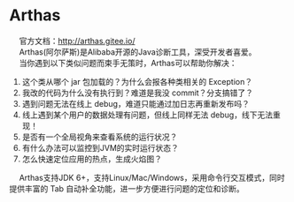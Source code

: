 

# Arthas
<!-- 
Java线上问题排查神器Arthas快速上手与原理浅谈 
https://mp.weixin.qq.com/s/s3qtr5hpB7Q3-Tu60R8gxA

还在为 Arthas 命令头疼？ 来看看这个插件吧！ 
https://mp.weixin.qq.com/s/OZT1wIfmzSa5TiMIbmZ5aQ
-->
&emsp; 官方文档：http://arthas.gitee.io/  
&emsp; Arthas(阿尔萨斯)是Alibaba开源的Java诊断工具，深受开发者喜爱。  
&emsp; 当你遇到以下类似问题而束手无策时，Arthas可以帮助你解决：  
1. 这个类从哪个 jar 包加载的？为什么会报各种类相关的 Exception？  
1. 我改的代码为什么没有执行到？难道是我没 commit？分支搞错了？  
1. 遇到问题无法在线上 debug，难道只能通过加日志再重新发布吗？  
1. 线上遇到某个用户的数据处理有问题，但线上同样无法 debug，线下无法重现！  
1. 是否有一个全局视角来查看系统的运行状况？  
1. 有什么办法可以监控到JVM的实时运行状态？  
1. 怎么快速定位应用的热点，生成火焰图？  

&emsp; Arthas支持JDK 6+，支持Linux/Mac/Windows，采用命令行交互模式，同时提供丰富的 Tab 自动补全功能，进一步方便进行问题的定位和诊断。  

